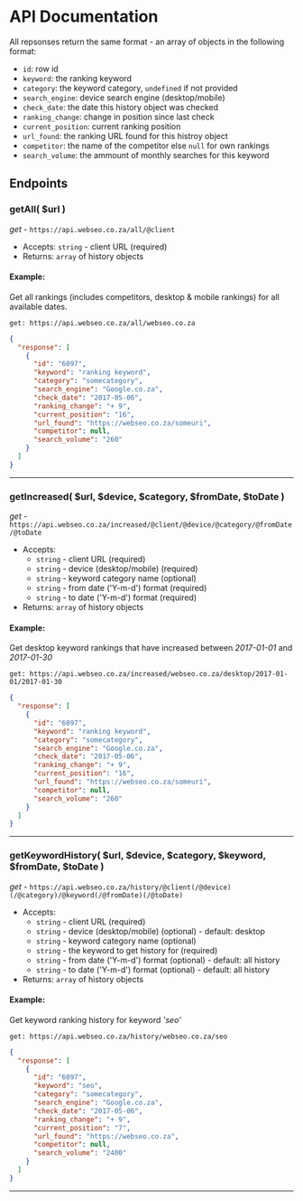 # API Documentation

All repsonses return the same format - an array of objects in the following format:

- `id`: row id
- `keyword`: the ranking keyword
- `category`: the keyword category, `undefined` if not provided
- `search_engine`: device search engine (desktop/mobile)
- `check_date`: the date this history object was checked
- `ranking_change`: change in position since last check
- `current_position`: current ranking position
- `url_found`: the ranking URL found for this histroy object
- `competitor`: the name of the competitor else `null` for own rankings
- `search_volume`: the ammount of monthly searches for this keyword

## Endpoints

### getAll( $url )

_get_ -  `https://api.webseo.co.za/all/@client`

- Accepts: `string` - client URL (required)
- Returns: `array` of history objects  

#### Example:

Get all rankings (includes competitors, desktop & mobile rankings) for all available dates.

`get: https://api.webseo.co.za/all/webseo.co.za`

```json
{
  "response": [
    {
      "id": "6097",
      "keyword": "ranking keyword",
      "category": "somecategory",
      "search_engine": "Google.co.za",
      "check_date": "2017-05-06",
      "ranking_change": "+ 9",
      "current_position": "16",
      "url_found": "https://webseo.co.za/someuri",
      "competitor": null,
      "search_volume": "260"
    }
  ] 
}
```
<hr>

### getIncreased( $url, $device, $category, $fromDate, $toDate )

_get_ - `https://api.webseo.co.za/increased/@client/@device/@category/@fromDate/@toDate`

- Accepts: 
  - `string` - client URL (required)
  - `string` - device (desktop/mobile) (required)
  - `string` - keyword category name (optional)
  - `string` - from date ('Y-m-d') format (required)
  - `string` - to date ('Y-m-d') format (required)
- Returns: `array` of history objects

#### Example:
Get desktop keyword rankings that have increased between _2017-01-01_ and _2017-01-30_

`get: https://api.webseo.co.za/increased/webseo.co.za/desktop/2017-01-01/2017-01-30`

```json
{
  "response": [
    {
      "id": "6097",
      "keyword": "ranking keyword",
      "category": "somecategory",
      "search_engine": "Google.co.za",
      "check_date": "2017-05-06",
      "ranking_change": "+ 9",
      "current_position": "16",
      "url_found": "https://webseo.co.za/someuri",
      "competitor": null,
      "search_volume": "260"
    }
  ] 
}
```

<hr>

### getKeywordHistory( $url, $device, $category, $keyword, $fromDate, $toDate )

_get_ - `https://api.webseo.co.za/history/@client(/@device)(/@category)/@keyword(/@fromDate)(/@toDate)`

- Accepts: 
  - `string` - client URL (required)
  - `string` - device (desktop/mobile) (optional) - default: desktop
  - `string` - keyword category name (optional)
  - `string` - the keyword to get history for (required)  
  - `string` - from date ('Y-m-d') format (optional) - default: all history
  - `string` - to date ('Y-m-d') format (optional) - default: all history
- Returns: `array` of history objects

#### Example:
Get keyword ranking history for keyword _'seo'_

`get: https://api.webseo.co.za/history/webseo.co.za/seo`

```json
{
  "response": [
    {
      "id": "6097",
      "keyword": "seo",
      "category": "somecategory",
      "search_engine": "Google.co.za",
      "check_date": "2017-05-06",
      "ranking_change": "+ 9",
      "current_position": "7",
      "url_found": "https://webseo.co.za",
      "competitor": null,
      "search_volume": "2400"
    }
  ] 
}
```

<hr>